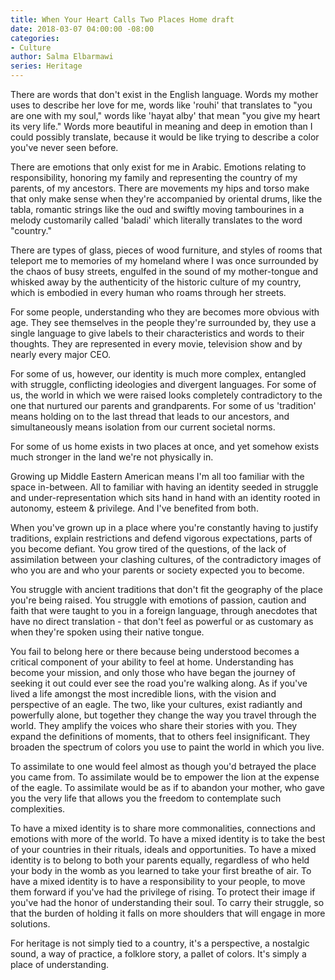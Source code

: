 ```yaml
---
title: When Your Heart Calls Two Places Home draft
date: 2018-03-07 04:00:00 -08:00
categories:
- Culture
author: Salma Elbarmawi
series: Heritage
---
```


There are words that don't exist in the English language. Words my mother uses to describe her love for me, words like 'rouhi' that translates to "you are one with my soul," words like 'hayat alby' that mean "you give my heart its very life." Words more beautiful in meaning and deep in emotion than I could possibly translate, because it would be like trying to describe a color you've never seen before.  

There are emotions that only exist for me in Arabic. Emotions relating to responsibility, honoring my family and representing the country of my parents, of my ancestors. There are movements my hips and torso make that only make sense when they're accompanied by oriental drums, like the tabla, romantic strings like the oud and swiftly moving tambourines in a melody customarily called 'baladi' which literally translates to the word "country." 

There are types of glass, pieces of wood furniture, and styles of rooms that teleport me to memories of my homeland where I was once surrounded by the chaos of busy streets, engulfed in the sound of my mother-tongue and whisked away by the authenticity of the historic culture of my country, which is embodied in every human who roams through her streets. 

For some people, understanding who they are becomes more obvious with age. They see themselves in the people they're surrounded by, they use a single language to give labels to their characteristics and words to their thoughts. They are represented in every movie, television show and by nearly every major CEO. 

For some of us, however, our identity is much more complex, entangled with struggle, conflicting ideologies and divergent languages. For some of us, the world in which we were raised looks completely contradictory to the one that nurtured our parents and grandparents. For some of us 'tradition' means holding on to the last thread that leads to our ancestors, and simultaneously means isolation from our current societal norms. 

For some of us home exists in two places at once, and yet somehow exists much stronger in the land we're not physically in.

Growing up Middle Eastern American means I'm all too familiar with the space in-between. All to familiar with having an identity seeded in struggle and under-representation which sits hand in hand with an identity rooted in autonomy, esteem & privilege. And I've benefited from both.  

When you've grown up in a place where you're constantly having to justify traditions, explain restrictions and defend vigorous expectations, parts of you become defiant. You grow tired of the questions, of the lack of assimilation between your clashing cultures, of the contradictory images of who you are and who your parents or society expected you to become. 

You struggle with ancient traditions that don't fit the geography of the place you're being raised. You struggle with emotions of passion, caution and faith that were taught to you in a foreign language, through anecdotes that have no direct translation - that don't feel as powerful or as customary as when they're spoken using their native tongue. 

You fail to belong here or there because being understood becomes a critical component of your ability to feel at home. Understanding has become your mission, and only those who have began the journey of seeking it out could ever see the road you're walking along. As if you've lived a life amongst the most incredible lions, with the vision and perspective of an eagle. The two, like your cultures, exist radiantly and powerfully alone, but together they change the way you travel through the world. They amplify the voices who share their stories with you.  They expand the definitions of moments, that to others feel insignificant. They broaden the spectrum of colors you use to paint the world in which you live. 

To assimilate to one would feel almost as though you'd betrayed the place you came from. To assimilate would be to empower the lion at the expense of the eagle. To assimilate would be as if to abandon your mother, who gave you the very life that allows you the freedom to contemplate such complexities. 

To have a mixed identity is to share more commonalities, connections and emotions with more of the world. To have a mixed identity is to take the best of your countries in their rituals, ideals and opportunities. To have a mixed identity is to belong to both your parents equally, regardless of who held your body in the womb as you learned to take your first breathe of air. To have a mixed identity is to have a responsibility to your people, to move them forward if you've had the privilege of rising. To protect their image if you've had the honor of understanding their soul. To carry their struggle, so that the burden of holding it falls on more shoulders that will engage in more solutions.  

For heritage is not simply tied to a country, it's a perspective, a nostalgic sound, a way of practice, a folklore story, a pallet of colors. It's simply a place of understanding. 
